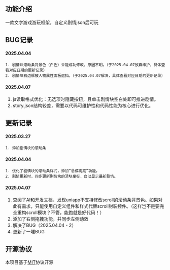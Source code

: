 ## 功能介绍

一款文字游戏游玩框架，自定义剧情json后可玩



## BUG记录

#### 2025.04.04

	1. 剧情块滚动条背景色（白色）未能成功修改，原因不明。（于2025.04.07放弃维护，具体查看对应日期的更新记录）
	2. 剧情块右边框被人物属性面板遮挡。（于2025.04.07解决，具体查看对应日期的更新记录）

#### 2025.04.07

1. js读取格式优化：无选项时隐藏按钮，且单击剧情块空白处即可推进剧情。
2. story.json结构较差，需要以代码可维护性和代码性能为核心进行优化。



## 更新记录

#### 2025.03.27

	1. 添加剧情块的滚动条

#### 2025.04.04

	1. 优化了剧情块的滚动条样式，添加“悬停高亮”功能。
	2. 剧情更新时，同步更新剧情块的滑块坐标，自动显示最新剧情。

#### 2025.04.07

1. 查阅了AI和开发文档，发现uniapp不支持修改scroll的滚动条背景色。如果对此有需求，只能使用自定义组件和样式代替scroll封装控件。（这样岂不是要完全重构scroll模块？不管，能跑就是好代码！）
2. 添加了右侧拖拽功能，并同步左侧动效
3. 解决了BUG（2025.04.04 - 2）
4. 更新了一堆BUG



## 开源协议

本项目基于[MIT](https://zh.wikipedia.org/wiki/MIT許可證)协议开源

